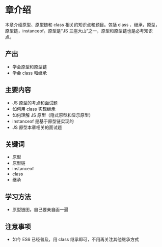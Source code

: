 # 章介绍

本章介绍原型、原型链和 class 相关的知识点和题目。包括 class ，继承，原型，原型链，instanceof。原型是“JS 三座大山”之一，原型和原型链也是必考知识点。

## 产出

- 学会原型和原型链
- 学会 class 和继承

## 主要内容

- JS 原型的考点和面试题
- 如何用 class 实现继承
- 如何理解 JS 原型（隐式原型和显示原型）
- instanceof 是基于原型链实现的
- JS 原型本章相关的面试题

## 关键词

- 原型
- 原型链
- instanceof
- class
- 继承

## 学习方法

- 原型链图，自己要亲自画一遍

## 注意事项

- 如今 ES6 已经普及，用 class 继承即可，不用再关注其他继承方式
